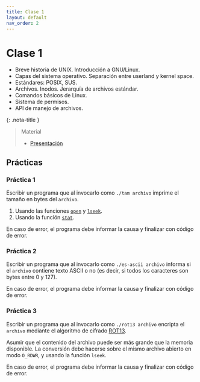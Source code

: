 ```yaml
---
title: Clase 1
layout: default
nav_order: 2
---
```


# Clase 1

* Breve historia de UNIX. Introducción a GNU/Linux.
* Capas del sistema operativo. Separación entre userland y kernel space.
* Estándares: POSIX, SUS.
* Archivos. Inodos. Jerarquía de archivos estándar.
* Comandos básicos de Linux.
* Sistema de permisos.
* API de manejo de archivos.

{: .nota-title }
> Material
>
> * [Presentación](https://docs.google.com/presentation/d/1X9mGN_c7PF5vkQKUb5nhHEvSXe1Tsg_JFjBdcDmGyF4/edit?usp=drive_link)

## Prácticas

### Práctica 1

Escribir un programa que al invocarlo como `./tam archivo` imprime el tamaño en
bytes del `archivo`.

1. Usando las funciones
   [`open`](https://man7.org/linux/man-pages/man2/open.2.html) y
   [`lseek`](https://man7.org/linux/man-pages/man2/lseek.2.html).
2. Usando la función
   [`stat`](https://man7.org/linux/man-pages/man2/stat.2.html).

En caso de error, el programa debe informar la causa y finalizar con
código de error.

### Práctica 2

Escribir un programa que al invocarlo como `./es-ascii archivo` informa si el
`archivo` contiene texto ASCII o no (es decir, si todos los caracteres son bytes
entre 0 y 127).

En caso de error, el programa debe informar la causa y finalizar con
código de error.

### Práctica 3

Escribir un programa que al invocarlo como `./rot13 archivo` encripta el
`archivo` mediante el algoritmo de cifrado
[ROT13](https://en.wikipedia.org/wiki/ROT13).

Asumir que el contenido del archivo puede ser más grande que la memoria
disponible. La conversión debe hacerse sobre el mismo archivo abierto en modo
`O_RDWR`, y usando la función `lseek`.

En caso de error, el programa debe informar la causa y finalizar con
código de error.

